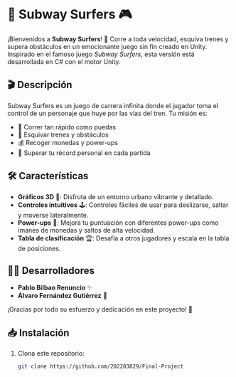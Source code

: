 # 🚄 Subway Surfers 🎮

¡Bienvenidos a **Subway Surfers**! 🌆 Corre a toda velocidad, esquiva trenes y supera obstáculos en un emocionante juego sin fin creado en Unity. Inspirado en el famoso juego *Subway Surfers*, esta versión está desarrollada en C# con el motor Unity.

## 🎬 Descripción

Subway Surfers es un juego de carrera infinita donde el jugador toma el control de un personaje que huye por las vías del tren. Tu misión es:
- 🏃 Correr tan rápido como puedas
- 🚄 Esquivar trenes y obstáculos
- 💰 Recoger monedas y power-ups
- 🎯 Superar tu récord personal en cada partida

## 🛠 Características

- **Gráficos 3D** 🎨: Disfruta de un entorno urbano vibrante y detallado.
- **Controles intuitivos** 🕹: Controles fáciles de usar para deslizarse, saltar y moverse lateralmente.
- **Power-ups** 🚀: Mejora tu puntuación con diferentes power-ups como imanes de monedas y saltos de alta velocidad.
- **Tabla de clasificación** 🏆: Desafía a otros jugadores y escala en la tabla de posiciones.

## 👨‍💻 Desarrolladores

- **Pablo Bilbao Renuncio** ✨
- **Álvaro Fernández Gutiérrez** 🚀

¡Gracias por todo su esfuerzo y dedicación en este proyecto! 👏

## 📥 Instalación

1. Clona este repositorio:
   ```bash
   git clone https://github.com/202203829/Final-Project
